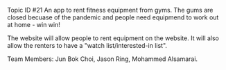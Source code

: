 Topic ID #21 An app to rent fitness equipment from gyms. The gums are closed becuase of the pandemic and people need equipmend to work out at home - win win!

The website will allow people to rent equipment on the website. It will also allow the renters to have a "watch list/interested-in list".

Team Members: Jun Bok Choi, Jason Ring, Mohammed Alsamarai.

